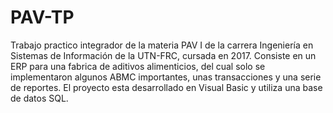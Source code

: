 # PAV-TP
Trabajo practico integrador de la materia PAV I de la carrera Ingeniería en Sistemas de Información de la UTN-FRC, cursada en 2017. Consiste en un ERP para una fabrica de aditivos alimenticios, del cual solo se implementaron algunos ABMC importantes, unas transacciones y una serie de reportes. El proyecto esta desarrollado en Visual Basic y utiliza una base de datos SQL.
